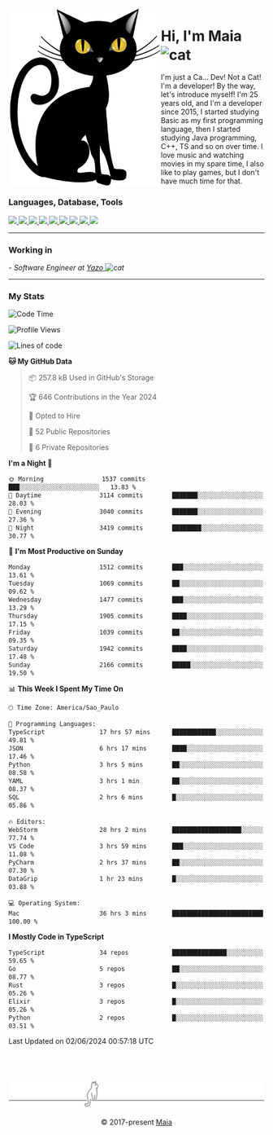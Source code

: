<img align="left" src="https://raw.githubusercontent.com/gabrielmaialva33/gabrielmaialva33/master/assets/cat_0.png" alt="Stats" width="300px">

<h1 align="left">Hi, I'm Maia 
<img src="https://emojis.slackmojis.com/emojis/images/1643509834/36299/black-cat.gif?1643509834" width="50" height="60" align="center"  alt="cat"/>
</h1>

I'm just a Ca... Dev! Not a Cat! I'm a developer! By the way, let's introduce myself!
I'm 25 years old, and I'm a developer since 2015, I started studying Basic as my first programming
language, then I started studying Java programming, C++, TS and so on over time.
I love music and watching movies in my spare time, I also like to play games, but I don't have much time for that.

<h3 align="left">Languages, Database, Tools</h3>
<p>
  <a href="https://www.typescriptlang.org">
    <img src="https://skillicons.dev/icons?i=ts" />
  </a>
  <a href="https://go.dev">
    <img src="https://skillicons.dev/icons?i=go" />
  </a>
  <a href="https://www.python.org">
    <img src="https://skillicons.dev/icons?i=python" />
  </a>
  <a href="https://gradle.org">
    <img src="https://skillicons.dev/icons?i=gradle" />
  </a>
  <a href="https://redis.io">
    <img src="https://skillicons.dev/icons?i=redis" />
  </a>
  <a href="https://www.mongodb.com">
    <img src="https://skillicons.dev/icons?i=mongodb" />
  </a>
  <a href="https://nodejs.org">
    <img src="https://skillicons.dev/icons?i=nodejs" />
  </a>
  <a href="https://www.javascript.com">
    <img src="https://skillicons.dev/icons?i=js" />
  </a>
  <a href="https://www.docker.com">
    <img src="https://skillicons.dev/icons?i=docker" />
  </a>
</p>

<hr/>

<h3>Working in</h3>

<p><em> - Software Engineer at <a href="[https://pdasolucoes.com.br](https://yazo.com.br/)">Yazo
</a><img src="https://media.giphy.com/media/WUlplcMpOCEmTGBtBW/giphy.gif" width="30" alt="cat"> 
</em></p>

<hr/>

### My Stats

<!--START_SECTION:waka-->
![Code Time](http://img.shields.io/badge/Code%20Time-4%2C288%20hrs%209%20mins-blue)

![Profile Views](http://img.shields.io/badge/Profile%20Views-4-blue)

![Lines of code](https://img.shields.io/badge/From%20Hello%20World%20I%27ve%20Written-3.4%20million%20lines%20of%20code-blue)

**🐱 My GitHub Data** 

> 📦 257.8 kB Used in GitHub's Storage 
 > 
> 🏆 646 Contributions in the Year 2024
 > 
> 💼 Opted to Hire
 > 
> 📜 52 Public Repositories 
 > 
> 🔑 6 Private Repositories 
 > 
**I'm a Night 🦉** 

```text
🌞 Morning                1537 commits        ███░░░░░░░░░░░░░░░░░░░░░░   13.83 % 
🌆 Daytime                3114 commits        ███████░░░░░░░░░░░░░░░░░░   28.03 % 
🌃 Evening                3040 commits        ███████░░░░░░░░░░░░░░░░░░   27.36 % 
🌙 Night                  3419 commits        ████████░░░░░░░░░░░░░░░░░   30.77 % 
```
📅 **I'm Most Productive on Sunday** 

```text
Monday                   1512 commits        ███░░░░░░░░░░░░░░░░░░░░░░   13.61 % 
Tuesday                  1069 commits        ██░░░░░░░░░░░░░░░░░░░░░░░   09.62 % 
Wednesday                1477 commits        ███░░░░░░░░░░░░░░░░░░░░░░   13.29 % 
Thursday                 1905 commits        ████░░░░░░░░░░░░░░░░░░░░░   17.15 % 
Friday                   1039 commits        ██░░░░░░░░░░░░░░░░░░░░░░░   09.35 % 
Saturday                 1942 commits        ████░░░░░░░░░░░░░░░░░░░░░   17.48 % 
Sunday                   2166 commits        █████░░░░░░░░░░░░░░░░░░░░   19.50 % 
```


📊 **This Week I Spent My Time On** 

```text
🕑︎ Time Zone: America/Sao_Paulo

💬 Programming Languages: 
TypeScript               17 hrs 57 mins      ████████████░░░░░░░░░░░░░   49.81 % 
JSON                     6 hrs 17 mins       ████░░░░░░░░░░░░░░░░░░░░░   17.46 % 
Python                   3 hrs 5 mins        ██░░░░░░░░░░░░░░░░░░░░░░░   08.58 % 
YAML                     3 hrs 1 min         ██░░░░░░░░░░░░░░░░░░░░░░░   08.37 % 
SQL                      2 hrs 6 mins        █░░░░░░░░░░░░░░░░░░░░░░░░   05.86 % 

🔥 Editors: 
WebStorm                 28 hrs 2 mins       ███████████████████░░░░░░   77.74 % 
VS Code                  3 hrs 59 mins       ███░░░░░░░░░░░░░░░░░░░░░░   11.08 % 
PyCharm                  2 hrs 37 mins       ██░░░░░░░░░░░░░░░░░░░░░░░   07.30 % 
DataGrip                 1 hr 23 mins        █░░░░░░░░░░░░░░░░░░░░░░░░   03.88 % 

💻 Operating System: 
Mac                      36 hrs 3 mins       █████████████████████████   100.00 % 
```

**I Mostly Code in TypeScript** 

```text
TypeScript               34 repos            ███████████████░░░░░░░░░░   59.65 % 
Go                       5 repos             ██░░░░░░░░░░░░░░░░░░░░░░░   08.77 % 
Rust                     3 repos             █░░░░░░░░░░░░░░░░░░░░░░░░   05.26 % 
Elixir                   3 repos             █░░░░░░░░░░░░░░░░░░░░░░░░   05.26 % 
Python                   2 repos             █░░░░░░░░░░░░░░░░░░░░░░░░   03.51 % 
```




 Last Updated on 02/06/2024 00:57:18 UTC
<!--END_SECTION:waka-->


<br/>
<br/>

<p align="center"><img src="https://raw.githubusercontent.com/gabrielmaialva33/gabrielmaialva33/master/assets/gray0_ctp_on_line.svg?sanitize=true" /></p>
<p align="center">&copy; 2017-present <a href="https://github.com/gabrielmaialva33/" target="_blank">Maia</a>
